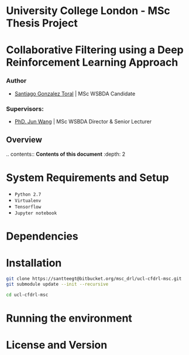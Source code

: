 # University College London - MSc Thesis Project #

# Collaborative Filtering using a Deep Reinforcement Learning Approach

### Author

* [Santiago Gonzalez Toral](hernan.toral.15@ucl.ac.uk) | MSc WSBDA Candidate

### Supervisors:

* [PhD. Jun Wang]() | MSc WSBDA Director & Senior Lecturer


## Overview ###

.. contents:: **Contents of this document**
   :depth: 2

System Requirements and Setup
======

- `Python 2.7`
- `Virtualenv`
- `Tensorflow`
- `Jupyter notebook`


Dependencies
======

Installation
======

```bash
git clone https://santteegt@bitbucket.org/msc_drl/ucl-cfdrl-msc.git
git submodule update --init --recursive

cd ucl-cfdrl-msc


```

Running the environment
======

License and Version
======